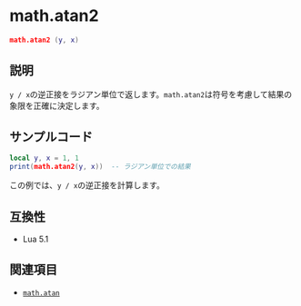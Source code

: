 # math.atan2

```lua
math.atan2 (y, x)
```

## 説明

`y / x`の逆正接をラジアン単位で返します。`math.atan2`は符号を考慮して結果の象限を正確に決定します。

## サンプルコード

```lua
local y, x = 1, 1
print(math.atan2(y, x))  -- ラジアン単位での結果
```

この例では、`y / x`の逆正接を計算します。

## 互換性

- Lua 5.1

## 関連項目

- [`math.atan`](atan.md)
